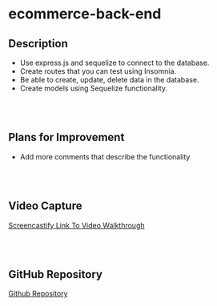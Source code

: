 # ecommerce-back-end

## Description

- Use express.js and sequelize to connect to the database.
- Create routes that you can test using Insomnia.
- Be able to create, update, delete data in the database. 
- Create models using Sequelize functionality. 

<br/>
<br/>

## Plans for Improvement

-  Add more comments that describe the functionality


<br/>
<br/>

## Video Capture 

[Screencastify Link To Video Walkthrough](https://watch.screencastify.com/v/xeSzPqJR24Zc2lmoEFSw)

<br/>
<br/>

## GitHub Repository

[Github Repository](https://github.com/MarkAnthony9014/employee-tracker)